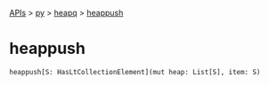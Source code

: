 [APIs](../../index.md) > [py](../index.md) > [heapq](./index.md) > [heappush]()

# heappush

```
heappush[S: HasLtCollectionElement](mut heap: List[S], item: S)
```
